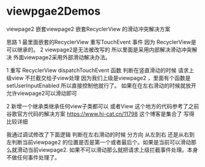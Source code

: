 # viewpgae2Demos


viewpage2 嵌套viewpage2 嵌套RecyclerView 的滑动冲突解决方案

思路 
     1 最里面嵌套的RecyclerView 重写TouchEvent 事件 因为 RecyclerView是可以继承的。
     2 viewpage2是无法被改写的 所以里面是采用内部解决滑动冲突解决 外面viewpage2采用外部滑动解决办法。



 1 
 重写 RecyclerView dispatchTouchEvent 函数 判断在竖直滑动的时候 请求上级view 不拦截交给子view处理
 因为我们上级是viewpage2 ，里面有个函数是setUserInputEnabled 所以直接控制他就行了。
 如果在在左右滑动的时候就放开 允许viewpage2可以滑动即可

 2
 新增一个继承类继承任何view子类都可以 或者View
 这个地方的代码参考了之前谷歌官方代码的解决方案 https://www.hi-cat.cn/11798 
 这个博客是集合了 写得比较详细

我通过调试修改了下面逻辑 判断在左右滑动的时候 分方向 从左到右 还是从右到左判断当前viewpage2 
的位置是否是第一个或者最后个。如果是当前可以滑动那么就滑动当前viewpage2.
如果不可以滑动那么就把请求上级拦截事件处理。本身不做任何事件处理了。
 


   



